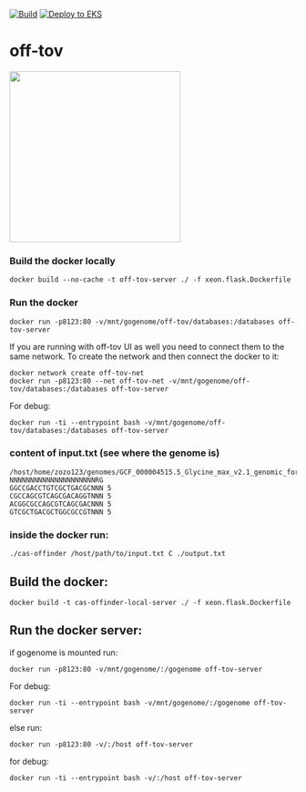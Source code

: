 [![Build](https://github.com/crispr-il/off-tov/actions/workflows/ci.yml/badge.svg)](https://github.com/crispr-il/off-tov/actions/workflows/ci.yml)
[![Deploy to EKS](https://github.com/crispr-il/off-tov/actions/workflows/cd.yml/badge.svg)](https://github.com/crispr-il/off-tov/actions/workflows/cd.yml)


# off-tov

<img src="https://user-images.githubusercontent.com/553010/109801117-b576df00-7c26-11eb-99c1-fdd210ddafdf.png" width="300" height="300" />



### Build the docker locally
~~~
docker build --no-cache -t off-tov-server ./ -f xeon.flask.Dockerfile
~~~

### Run the docker
~~~
docker run -p8123:80 -v/mnt/gogenome/off-tov/databases:/databases off-tov-server
~~~
If you are running with off-tov UI as well you need to connect them to the same network.
To create the network and then connect the docker to it:

~~~
docker network create off-tov-net
docker run -p8123:80 --net off-tov-net -v/mnt/gogenome/off-tov/databases:/databases off-tov-server
~~~

For debug:
~~~
docker run -ti --entrypoint bash -v/mnt/gogenome/off-tov/databases:/databases off-tov-server
~~~


### content of input.txt (see where the genome is)
~~~
/host/home/zozo123/genomes/GCF_000004515.5_Glycine_max_v2.1_genomic_for_CRISPRIL.fna
NNNNNNNNNNNNNNNNNNNNNRG
GGCCGACCTGTCGCTGACGCNNN 5
CGCCAGCGTCAGCGACAGGTNNN 5
ACGGCGCCAGCGTCAGCGACNNN 5
GTCGCTGACGCTGGCGCCGTNNN 5
~~~

### inside the docker run:
~~~
./cas-offinder /host/path/to/input.txt C ./output.txt
~~~

## Build the docker:
~~~
docker build -t cas-offinder-local-server ./ -f xeon.flask.Dockerfile
~~~

## Run the docker server:
if gogenome is mounted run:
~~~
docker run -p8123:80 -v/mnt/gogenome/:/gogenome off-tov-server
~~~
For debug:
~~~
docker run -ti --entrypoint bash -v/mnt/gogenome/:/gogenome off-tov-server
~~~


else run:
~~~
docker run -p8123:80 -v/:/host off-tov-server
~~~
for debug: 
~~~
docker run -ti --entrypoint bash -v/:/host off-tov-server
~~~
